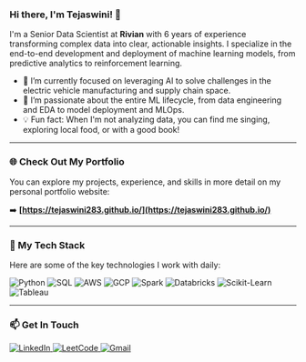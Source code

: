 ### Hi there, I'm Tejaswini! 👋

I'm a Senior Data Scientist at **Rivian** with 6 years of experience transforming complex data into clear, actionable insights. I specialize in the end-to-end development and deployment of machine learning models, from predictive analytics to reinforcement learning.

- 🔭 I’m currently focused on leveraging AI to solve challenges in the electric vehicle manufacturing and supply chain space.
- 🌱 I’m passionate about the entire ML lifecycle, from data engineering and EDA to model deployment and MLOps.
- 💡 Fun fact: When I'm not analyzing data, you can find me singing, exploring local food, or with a good book!

---

### 🌐 Check Out My Portfolio

You can explore my projects, experience, and skills in more detail on my personal portfolio website:

➡️ **[https://tejaswini283.github.io/](https://tejaswini283.github.io/)**

---

### 🔧 My Tech Stack

Here are some of the key technologies I work with daily:

![Python](https://img.shields.io/badge/Python-3776AB?style=for-the-badge&logo=python&logoColor=white)
![SQL](https://img.shields.io/badge/SQL-4479A1?style=for-the-badge&logo=postgresql&logoColor=white)
![AWS](https://img.shields.io/badge/AWS-232F3E?style=for-the-badge&logo=amazon-aws&logoColor=white)
![GCP](https://img.shields.io/badge/Google_Cloud-4285F4?style=for-the-badge&logo=google-cloud&logoColor=white)
![Spark](https://img.shields.io/badge/Apache_Spark-E25A1C?style=for-the-badge&logo=apache-spark&logoColor=white)
![Databricks](https://img.shields.io/badge/Databricks-FF3621?style=for-the-badge&logo=databricks&logoColor=white)
![Scikit-Learn](https://img.shields.io/badge/scikit--learn-%23F7931E.svg?style=for-the-badge&logo=scikit-learn&logoColor=white)
![Tableau](https://img.shields.io/badge/Tableau-E97627?style=for-the-badge&logo=tableau&logoColor=white)

---

### 📫 Get In Touch

<p align="left">
  <a href="https://www.linkedin.com/in/tejaswini-parlapalli/" target="_blank">
    <img src="https://img.shields.io/badge/LinkedIn-0077B5?style=for-the-badge&logo=linkedin&logoColor=white" alt="LinkedIn">
  </a>
  <a href="https://leetcode.com/u/Tejaswini_283/" target="_blank">
    <img src="https://img.shields.io/badge/LeetCode-FFA116?style=for-the-badge&logo=leetcode&logoColor=black" alt="LeetCode">
  </a>
  <a href="mailto:parlapallitejaswini283@gmail.com">
    <img src="https://img.shields.io/badge/Gmail-D14836?style=for-the-badge&logo=gmail&logoColor=white" alt="Gmail">
  </a>
</p>
